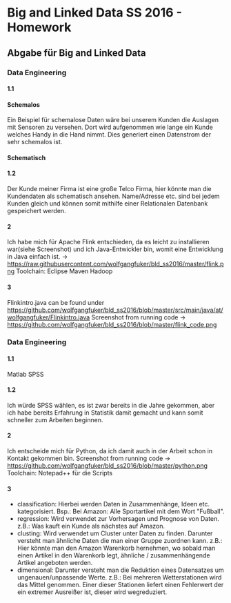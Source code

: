# Big and Linked Data SS 2016 - Homework
## Abgabe für Big and Linked Data 
### Data Engineering
#### 1.1
#### Schemalos
Ein Beispiel für schemalose Daten wäre bei unserem Kunden die Auslagen mit Sensoren zu versehen. Dort wird aufgenommen wie lange ein Kunde welches Handy in die Hand nimmt. Dies generiert einen Datenstrom der sehr schemalos ist.
#### Schematisch
#### 1.2
Der Kunde meiner Firma ist eine große Telco Firma, hier könnte man die Kundendaten als schematisch ansehen. Name/Adresse etc. sind bei jedem Kunden gleich und können somit mithilfe einer Relationalen Datenbank gespeichert werden.
#### 2
Ich habe mich für Apache Flink entschieden, da es leicht zu installieren war(siehe Screenshot) und ich Java-Entwickler bin, womit eine Entwicklung in Java einfach ist.
-> https://raw.githubusercontent.com/wolfgangfuker/bld_ss2016/master/flink.png
Toolchain:
Eclipse
Maven 
Hadoop

#### 3
Flinkintro.java can be found under https://github.com/wolfgangfuker/bld_ss2016/blob/master/src/main/java/at/wolfgangfuker/Flinkintro.java
Screenshot from running code -> https://github.com/wolfgangfuker/bld_ss2016/blob/master/flink_code.png

### Data Engineering
#### 1.1
Matlab
SPSS

#### 1.2
Ich würde SPSS wählen, es ist zwar bereits in die Jahre gekommen, aber ich habe bereits Erfahrung in Statistik damit gemacht und kann somit schneller zum Arbeiten beginnen.

#### 2
Ich entscheide mich für Python, da ich damit auch in der Arbeit schon in Kontakt gekommen bin.
Screenshot from running code -> https://github.com/wolfgangfuker/bld_ss2016/blob/master/python.png
Toolchain:
Notepad++ für die Scripts

#### 3
* classification: Hierbei werden Daten in Zusammenhänge, Ideen etc. kategorisiert. Bsp.: Bei Amazon: Alle Sportartikel mit dem Wort "Fußball".
* regression: Wird verwendet zur Vorhersagen und Prognose von Daten. z.B.: Was kauft ein Kunde als nächstes auf Amazon.
* clusting: Wird verwendet um Cluster unter Daten zu finden. Darunter versteht man ähnliche Daten die man einer Gruppe zuordnen kann. z.B.: Hier könnte man den Amazon Warenkorb hernehmen, wo sobald man einen Artikel in den Warenkorb legt, ähnliche / zusammenhängende Artikel angeboten werden.
* dimensional: Darunter versteht man die Reduktion eines Datensatzes um ungenauen/unpassende Werte. z.B.: Bei mehreren Wetterstationen wird das Mittel genommen. Einer dieser Stationen liefert einen Fehlerwert der ein extremer Ausreißer ist, dieser wird wegreduziert. 



